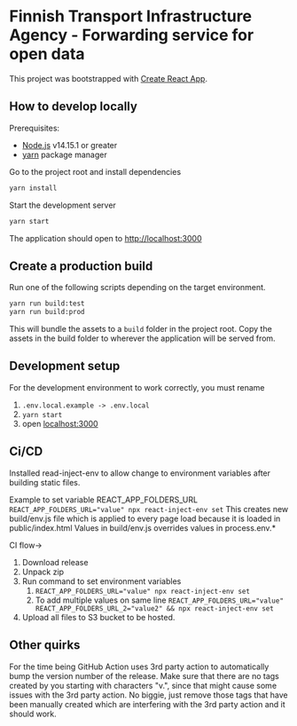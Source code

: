 # Finnish Transport Infrastructure Agency - Forwarding service for open data

This project was bootstrapped with [Create React App](https://github.com/facebook/create-react-app).

## How to develop locally

Prerequisites:
- [Node.js](https://nodejs.org/en/) v14.15.1 or greater
- [yarn](https://yarnpkg.com/) package manager

Go to the project root and install dependencies

```bash
yarn install
```

Start the development server
```bash
yarn start
```

The application should open to [http://localhost:3000](http://localhost:3000)

## Create a production build

Run one of the following scripts depending on the target environment.

```bash
yarn run build:test
yarn run build:prod
```

This will bundle the assets to a `build` folder in the project root. Copy the assets in the build folder to wherever the application will be served from.

## Development setup

For the development environment to work correctly, you must rename
1. `.env.local.example -> .env.local`
2. `yarn start`
3. open [localhost:3000](http://localhost:3000/)


## Ci/CD
Installed read-inject-env to allow change to environment variables after building static files.

Example to set variable REACT_APP_FOLDERS_URL `REACT_APP_FOLDERS_URL="value" npx react-inject-env set`
This creates new build/env.js file which is applied to every page load because it is loaded in public/index.html
Values in build/env.js overrides values in process.env.*

CI flow->
1. Download release
2. Unpack zip
3. Run command to set environment variables 
   1. `REACT_APP_FOLDERS_URL="value" npx react-inject-env set`
   2.  To add multiple values on same line `REACT_APP_FOLDERS_URL="value" REACT_APP_FOLDERS_URL_2="value2" && npx react-inject-env set`
4. Upload all files to S3 bucket to be hosted.



## Other quirks
For the time being GitHub Action uses 3rd party action to automatically bump the version number of the release. Make sure that there are no tags created by you starting with characters "v.", since that might cause some issues with the 3rd party action. No biggie, just remove those tags that have been manually created which are interfering with the 3rd party action and it should work. 

